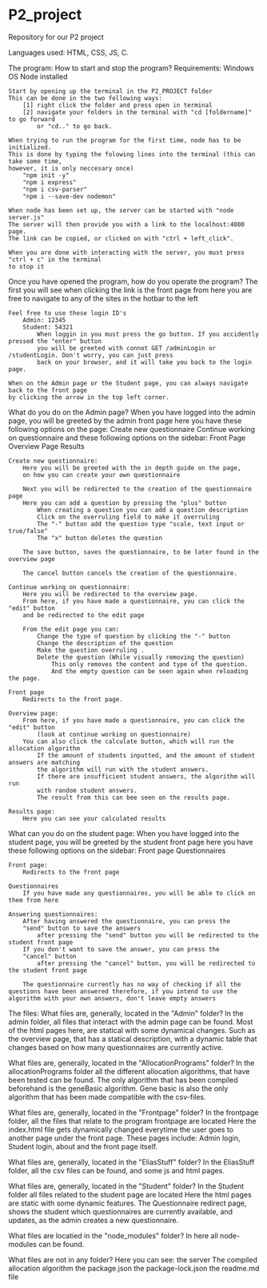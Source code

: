 # P2_project
Repository for our P2 project


Languages used:
HTML, CSS, JS, C.

The program:
How to start and stop the program? 
    Requirements:
        Windows OS
        Node installed

    Start by opening up the terminal in the P2_PROJECT folder 
    This can be done in the two following ways:
        [1] right click the folder and press open in terminal
        [2] navigate your folders in the terminal with "cd [foldername]" to go forward
            or "cd.." to go back.

    When trying to run the program for the first time, node has to be initialized. 
    This is done by typing the folowing lines into the terminal (this can take some time,
    however, it is only neccesary once)
        "npm init -y"
        "npm i express"
        "npm i csv-parser"
        "npm i --save-dev nodemon"

    When node has been set up, the server can be started with "node server.js"
    The server will then provide you with a link to the localhost:4000 page.
    The link can be copied, or clicked on with "ctrl + left_click".

    When you are done with interacting with the server, you must press "ctrl + c" in the terminal
    to stop it

Once you have opened the program, how do you operate the program? 
    The first you will see when clicking the link is the front page
    from here you are free to navigate to any of the sites in the hotbar to the left

    Feel free to use these login ID's 
        Admin: 12345
        Student: 54321
            When loggin in you must press the go button. If you accidently pressed the "enter" button
            you will be greeted with connot GET /adminLogin or /studentLogin. Don't worry, you can just press
            back on your browser, and it will take you back to the login page.

    When on the Admin page or the Student page, you can always navigate back to the front page
    by clicking the arrow in the top left corner.

What do you do on the Admin page?
    When you have logged into the admin page, you will be greeted by the admin front page
    here you have these following options on the page:
        Create new questionnaire
        Continue working on questionnaire
    and these following options on the sidebar:
        Front Page
        Overview Page
        Results
    
    Create new questionnaire:
        Here you will be greeted with the in depth guide on the page,
        on how you can create your own questionnaire
    
        Next you will be redirected to the creation of the questionnaire page
        Here you can add a question by pressing the "plus" button
            When creating a question you can add a question description
            Click on the overruling field to make it overruling 
            The "-" button add the question type "scale, text input or true/false"
            The "x" button deletes the question

        The save button, saves the questionnaire, to be later found in the overview page

        The cancel button cancels the creation of the questionnaire.

    Continue working on questionnaire:
        Here you will be redirected to the overview page. 
        From here, if you have made a questionnaire, you can click the "edit" button
        and be redirected to the edit page

        From the edit page you can:
            Change the type of question by clicking the "-" button
            Change the description of the question
            Make the question overruling .
            Delete the question (While visually removing the question)
                This only removes the content and type of the question.
                And the empty question can be seen again when reloading the page.

    Front page
        Redirects to the front page.

    Overview page:
        From here, if you have made a questionnaire, you can click the "edit" button 
            (look at continue working on questionnaire)
        You can also click the calculate button, which will run the allocation algorithm
            If the amount of students inputted, and the amount of student answers are matching
            the algorithm will run with the student answers.
            If there are insufficient student answers, the algorithm will run
            with random student answers.
            The result from this can bee seen on the results page.

    Results page:
        Here you can see your calculated results

What can you do on the student page:
    When you have logged into the student page, you will be greeted by the student front page
    here you have these following options on the sidebar:
        Front page
        Questionnaires

    Front page:
        Redirects to the front page

    Questionnaires
        If you have made any questionnaires, you will be able to click on them from here

    Answering questionnaires:
        After having answered the questionnaire, you can press the 
        "send" button to save the answers
            after pressing the "send" button you will be redirected to the student front page
        If you don't want to save the answer, you can press the 
        "cancel" button
            after pressing the "cancel" button, you will be redirected to the student front page
        
        The questionnaire currently has no way of checking if all the questions have been answered therefore, if you intend to use the algorithm with your own answers, don't leave empty answers



The files:
What files are, generally, located in the "Admin" folder?
    In the admin folder, all files that interact with the admin page can be found.
    Most of the html pages here, are statical with some dynamical changes. 
    Such as the overview page, that has a statical description, with a dynamic table that changes based on how many questionnaires are currently active. 


What files are, generally, located in the "AllocationPrograms" folder?
    In the allocationPrograms folder all the different allocation algorithms, that have been tested
    can be found. 
    The only algorithm that has been compiled beforehand is the geneBasic algorithm.
    Gene basic is also the only algorithm that has been made compatible with the csv-files.

What files are, generally, located in the "Frontpage" folder?
    In the frontpage folder, all the files that relate to the program frontpage are located
    Here the index.html file gets dynamically changed everytime the user goes to another page under the front page.
    These pages include: Admin login, Student login, about and the front page itself. 

What files are, generally, located in the "EliasStuff" folder?
    In the EliasStuff folder, all the csv files can be found, and some js and html pages.

What files are, generally, located in the "Student" folder?
    In the Student folder all files related to the student page are located
    Here the html pages are static with some dynamic features. 
    The Questionnaire redirect page, shows the student which questionnaires are currently available, and updates, as the admin creates a new questionnaire.

What files are locatied in the "node_modules" folder?
    In here all node-modules can be found. 

What files are not in any folder?
    Here you can see: 
        the server
        The compiled allocation algorithm
        the package.json
        the package-lock.json
        the readme.md file